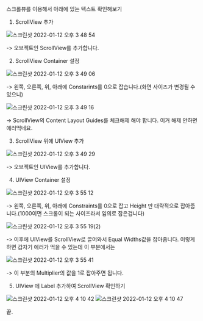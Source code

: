 스크롤뷰를 이용해서 아래에 있는 텍스트 확인해보기

1. ScrollView 추가

![스크린샷 2022-01-12 오후 3 48 54](https://user-images.githubusercontent.com/73631818/149079696-b784e035-ccc6-437b-8b16-97e7d33bfe8b.png)

-> 오브젝트인 ScrollView를 추가합니다.

2. ScrollView Container 설정

![스크린샷 2022-01-12 오후 3 49 06](https://user-images.githubusercontent.com/73631818/149079744-a93b8c6c-0953-4e7e-92a7-1098619efd8f.png)

-> 왼쪽, 오른쪽, 위, 아래에 Constarints를 0으로 잡습니다.(화면 사이즈가 변경될 수 있으니)

![스크린샷 2022-01-12 오후 3 49 16](https://user-images.githubusercontent.com/73631818/149080021-50ceb18f-99a9-4746-b9ba-b34532058994.png)

-> ScrollView의 Content Layout Guides를 체크해제 해야 합니다. 이거 해제 안하면 에러먹네요.

3. ScrollView 위에 UIView 추가

![스크린샷 2022-01-12 오후 3 49 29](https://user-images.githubusercontent.com/73631818/149080089-6ec38fae-9044-4f4d-9760-6262c0456ff0.png)

-> 오브젝트인 UIView를 추가합니다.

4. UIView Container 설정

![스크린샷 2022-01-12 오후 3 55 12](https://user-images.githubusercontent.com/73631818/149080148-c6672de2-9ffd-43f0-9a81-b756ef40b3fa.png)

-> 왼쪽, 오른쪽, 위, 아래에 Constraints를 0으로 잡고 Height 만 대략적으로 잡아줍니다.(1000이면 스크롤이 되는 사이즈라서 임의로 잡은겁니다)

![스크린샷 2022-01-12 오후 3 55 19(2)](https://user-images.githubusercontent.com/73631818/149080381-3fcd383d-b3f3-4ad4-ba35-6f5ecd38d6fa.png)

-> 이후에 UIView를 ScrollView로 끌어와서 Equal Widths값을 잡아줍니다. 이렇게 하면 갑자기 에러가 먹을 수 있는데 이 부분에서는

![스크린샷 2022-01-12 오후 3 55 41](https://user-images.githubusercontent.com/73631818/149080493-2beee98f-73ba-4e85-bd0c-c55cd230bc26.png)

-> 이 부분의 Multiplier의 값을 1로 잡아주면 됩니다.

5. UIView 에 Label 추가하여 ScrollView 확인하기


![스크린샷 2022-01-12 오후 4 10 42](https://user-images.githubusercontent.com/73631818/149080611-a98cd34d-d659-4b83-8d26-2e9309289ebb.png) ![스크린샷 2022-01-12 오후 4 10 47](https://user-images.githubusercontent.com/73631818/149080614-18ae1a8d-1b0a-4541-9789-1ac38523ee93.png)



끝.





